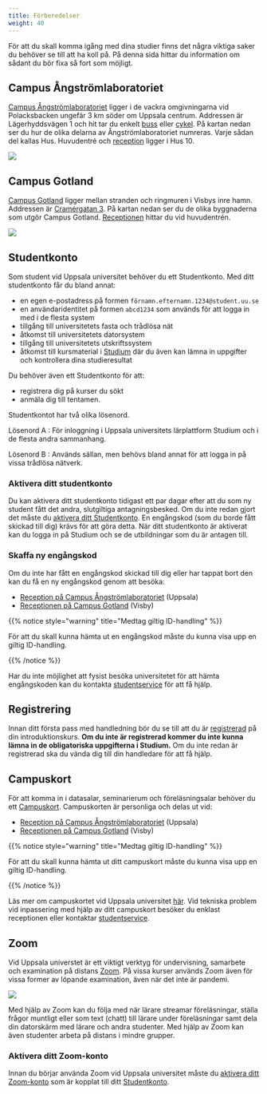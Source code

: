 ```yaml
---
title: Förberedelser
weight: 40
---
```


För att du skall komma igång med dina studier finns det några viktiga saker du
behöver se till att ha koll på. På denna sida hittar du information om sådant du
bör fixa så fort som möjligt. 

## Campus Ångströmlaboratoriet

[Campus Ångströmlaboratoriet][ångström] ligger i de vackra omgivningarna vid
Polacksbacken ungefär 3 km söder om Uppsala centrum. Addressen är
Lägerhyddsvägen 1 och hit tar du enkelt [buss][ul-polacksbacken] eller
[cykel][ångström-cykel]. På kartan nedan ser du hur de olika delarna av
Ångströmlaboratoriet numreras. Varje sådan del kallas Hus. Huvudentré och
[reception][ångström-reception] ligger i Hus 10.

![](/images/2024/preparation/map-of-campus-angstrom.jpg)


[ångström]: https://angstrom.uu.se/
[ångström-cykel]: https://www.google.com/maps/dir/Uppsala+Centralstation,+Uppsala/%C3%85ngstr%C3%B6mlaboratoriet,+L%C3%A4gerhyddsv%C3%A4gen+1,+752+37+Uppsala/@59.8491751,17.6342691,14z/data=!3m1!4b1!4m14!4m13!1m5!1m1!1s0x465fcbf9a0d697b1:0x1901cc46b512aff6!2m2!1d17.6465417!2d59.8581984!1m5!1m1!1s0x465fcbe00456a9c1:0x30900a218076ca4e!2m2!1d17.6470745!2d59.8392565!3e1

[ul-polacksbacken]: https://www.ul.se/#/700600/0/Uppsala%20Centralstation%20(Uppsala)/700572/0/Polacksbacken%20(Uppsala)/
[ångström-reception]: https://use.mazemap.com/#v=1&config=uu&zlevel=1&center=17.647133,59.839570&zoom=18&campusid=49&sharepoitype=poi&sharepoi=1000824432

## Campus Gotland

[Campus Gotland][campus-gotland] ligger mellan stranden och ringmuren i Visbys
inre hamn. Addressen är [Cramérgatan 3][campus-gotland-google-maps]. På kartan nedan ser du de olika byggnaderna som utgör Campus Gotland. [Receptionen][campus-gotland-reception]
hittar du vid huvudentrén.

![](/images/2024/preparation/map-of-campus-gotland.jpg)

[campus-gotland]: https://www.campusgotland.uu.se/
[campus-gotland-reception]: https://www.campusgotland.uu.se/student/reception/

[campus-gotland-google-maps]:
    https://www.google.com/maps/place/Huvudentr%C3%A9,+Cram%C3%A9rgatan+3,+621+57+Visby/@57.6394469,18.2861954,17z/data=!3m1!4b1!4m6!3m5!1s0x46f7aed6047df557:0x3c467d3a14fe45d6!8m2!3d57.6394441!4d18.2887703!16s%2Fg%2F12hqvp73_?entry=ttu

## Studentkonto

Som student vid Uppsala universitet behöver du ett Studentkonto. Med ditt
studentkonto får du bland annat:

- en egen e-postadress på formen `förnamn.efternamn.1234@student.uu.se`
- en användaridentitet på formen `abcd1234` som används för att logga in med i de
  flesta system
- tillgång till universitetets fasta och trådlösa nät
- åtkomst till universitetets datorsystem 
- tillgång till universitetets utskriftssystem
- åtkomst till kursmaterial i [Studium][studium] där du även kan lämna in uppgifter och kontrollera dina studieresultat

Du behöver även ett Studentkonto för att:

- registrera dig på kurser du sökt
- anmäla dig till tentamen. 

[studium]: https://login.studium.uu.se/

Studentkontot har två olika lösenord.

Lösenord A
: För inloggning i Uppsala universitets lärplattform
  Studium och i de flesta andra sammanhang.

Lösenord B
: Används sällan, men behövs bland annat för att logga in på vissa trådlösa nätverk.


### Aktivera ditt studentkonto

<!-- https://www.uu.se/student/valkommen/registrering/ --> 

Du kan aktivera ditt studentkonto tidigast ett par dagar efter att du som ny
student fått det andra, slutgiltiga antagningsbesked. 
Om du inte redan gjort det måste du [aktivera ditt
Studentkonto](https://konto.weblogin.uu.se/index.html). En engångskod (som du
borde fått skickad till dig) krävs för att göra detta.
När ditt studentkonto är
aktiverat kan du logga in på Studium och se de utbildningar som du är
antagen till.


### Skaffa ny engångskod

Om du inte har fått en engångskod skickad till dig eller har tappat bort den kan
du få en ny engångskod genom att besöka:

- [Reception på Campus Ångströmlaboratoriet][ångström-reception] (Uppsala)
- [Receptionen på Campus Gotland][campus-gotland-reception] (Visby)

{{% notice style="warning" title="Medtag giltig ID-handling" %}}

För att du skall kunna hämta ut en engångskod måste du kunna visa upp en giltig ID-handling.

{{% /notice %}}



Har du inte möjlighet att fysist besöka universitetet för att hämta engångskoden kan du 
kontakta [studentservice][studentservice] för att få hjälp.

[studentservice]: https://www2.uu.se/student/kontakt


## Registrering

Innan ditt första pass med handledning bör du se till att du är [registrerad][register] på
din introduktionskurs. **Om du inte är registrerad kommer du inte kunna lämna in de
obligatoriska uppgifterna i Studium.** Om du inte redan är registrerad
ska du vända dig till din handledare för att få hjälp.

[register]: https://www2.uu.se/student/antagning-och-registrering/registrera-dig

## Campuskort

För att komma in i datasalar, seminarierum och föreläsningsalar behöver du ett
[Campuskort][campuskort]. Campuskorten är personliga och delas ut vid: 

- [Reception på Campus Ångströmlaboratoriet][ångström-reception] (Uppsala)
- [Receptionen på Campus Gotland][campus-gotland-reception] (Visby)

[campuskort]:https://www2.uu.se/student/regler-och-rattigheter/campuskort

{{% notice style="warning" title="Medtag giltig ID-handling" %}}

För att du skall kunna hämta ut ditt campuskort måste du kunna visa upp en
giltig ID-handling.

{{% /notice %}}

Läs mer om campuskortet vid Uppsala universitet [här][campuskort]. Vid tekniska
problem vid inpassering med hjälp av ditt campuskort besöker du enklast
receptionen eller kontaktar [studentservice][studentservice].
 
## Zoom 
    
Vid Uppsala universtet är ett viktigt verktyg för undervisning, samarbete och examination på distans
[Zoom][zoom]. På vissa kurser används Zoom även för vissa former av löpande
examination, även när det inte är pandemi.

![](/images/2024/preparation/zoom-screenshot.png)


Med hjälp av Zoom kan du följa med när lärare streamar
föreläsningar, ställa frågor muntligt eller som text (chatt) till lärare under
föreläsningar samt dela din datorskärm med lärare
och andra studenter. Med hjälp av Zoom kan även studenter arbeta på distans i
mindre grupper. 


### Aktivera ditt Zoom-konto

Innan du börjar använda Zoom vid Uppsala universitet måste du [aktivera ditt
Zoom-konto][activate-zoom] som är kopplat till ditt [Studentkonto](#studentkonto). 


[zoom]: https://zoom.us/
[activate-zoom]: https://www.uu.se/student/it-for-studenter/zoom-for-studenter/


<!-- 
### Handledning i Zoom

Till följd av rådande situation gällande Covid-19 kommer
[handledning](../tutoring) av uppgifter inom ramen för Inroduktion till datorer
att ske på distans via Zoom på schemalagda
tillfällen. 

-->
